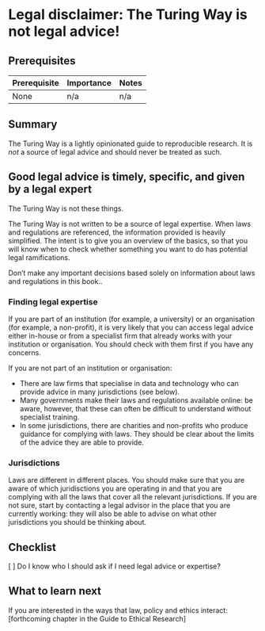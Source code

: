 # Legal disclaimer: The Turing Way is not legal advice!

## Prerequisites
| Prerequisite | Importance | Notes |
| -------------|----------|------|
| None | n/a | n/a |

## Summary
The Turing Way is a lightly opinionated guide to reproducible research. It is *not* a source of legal advice and should never be treated as such. 

## Good legal advice is timely, specific, and given by a legal expert 
The Turing Way is not these things. 

The Turing Way is not written to be a source of legal expertise. 
When laws and regulations are referenced, the information provided is heavily simplified. 
The intent is to give you an overview of the basics, so that you will know when to check whether something you want to do has potential legal ramifications. 

Don’t make any important decisions based solely on information about laws and regulations in this book..

### Finding legal expertise
If you are part of an institution (for example, a university) or an organisation (for example, a non-profit), it is very likely that you can access legal advice either in-house or from a specialist firm that already works with your institution or organisation. 
You should check with them first if you have any concerns.

If you are not part of an institution or organisation: 
- There are law firms that specialise in data and technology who can provide advice in many jurisdictions (see below).
- Many governments make their laws and regulations available online: be aware, however, that these can often be difficult to understand without specialist training.
- In some jurisdictions, there are charities and non-profits who produce guidance for complying with laws. They should be clear about the limits of the advice they are able to provide. 

### Jurisdictions
Laws are different in different places. 
You should make sure that you are aware of which juridisctions you are operating in and that you are complying with all the laws that cover all the relevant jurisdictions. 
If you are not sure, start by contacting a legal advisor in the place that you are currently working: they will also be able to advise on what other jurisdictions you should be thinking about.

## Checklist
[ ] Do I know who I should ask if I need legal advice or expertise?

## What to learn next
If you are interested in the ways that law, policy and ethics interact: [forthcoming chapter in the Guide to Ethical Research]

<!---## Further reading
> top 3/5 resources to read on this topic (if they weren't licensed so we could include them above already) at the top, maybe in their own box/in bold.
> less relevant/favourite resources in case someone wants to dig into this in detail

## Definitions/glossary 
## Bibliography
> Credit/urls for any materials that form part of the chapter's text. -->
